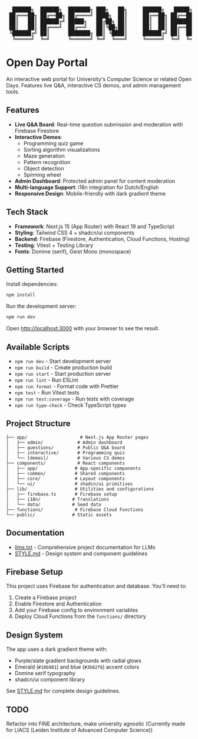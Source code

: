 <div align="center">

<pre>
  ██████╗  ██████╗  ███████╗ ███╗   ██╗     ██████╗   █████╗  ██╗   ██╗
 ██╔═══██╗ ██╔══██╗ ██╔════╝ ████╗  ██║     ██╔══██╗ ██╔══██╗ ╚██╗ ██╔╝
 ██║   ██║ ██████╔╝ █████╗   ██╔██╗ ██║     ██║  ██║ ███████║  ╚████╔╝ 
 ██║   ██║ ██╔═══╝  ██╔══╝   ██║╚██╗██║     ██║  ██║ ██╔══██║   ╚██╔╝  
 ╚██████╔╝ ██║      ███████╗ ██║ ╚████║     ██████╔╝ ██║  ██║    ██║   
  ╚═════╝  ╚═╝      ╚══════╝ ╚═╝  ╚═══╝     ╚═════╝  ╚═╝  ╚═╝    ╚═╝   
</pre>

</div>

# Open Day Portal

An interactive web portal for University's Computer Science or related Open Days. Features live Q&A, interactive CS demos, and admin management tools.

## Features

- **Live Q&A Board**: Real-time question submission and moderation with Firebase Firestore
- **Interactive Demos**:
  - Programming quiz game
  - Sorting algorithm visualizations
  - Maze generation
  - Pattern recognition
  - Object detection
  - Spinning wheel
- **Admin Dashboard**: Protected admin panel for content moderation
- **Multi-language Support**: i18n integration for Dutch/English
- **Responsive Design**: Mobile-friendly with dark gradient theme

## Tech Stack

- **Framework**: Next.js 15 (App Router) with React 19 and TypeScript
- **Styling**: Tailwind CSS 4 + shadcn/ui components
- **Backend**: Firebase (Firestore, Authentication, Cloud Functions, Hosting)
- **Testing**: Vitest + Testing Library
- **Fonts**: Domine (serif), Geist Mono (monospace)

## Getting Started

Install dependencies:

```bash
npm install
```

Run the development server:

```bash
npm run dev
```

Open [http://localhost:3000](http://localhost:3000) with your browser to see the result.

## Available Scripts

- `npm run dev` - Start development server
- `npm run build` - Create production build
- `npm run start` - Start production server
- `npm run lint` - Run ESLint
- `npm run format` - Format code with Prettier
- `npm test` - Run Vitest tests
- `npm run test:coverage` - Run tests with coverage
- `npm run type-check` - Check TypeScript types

## Project Structure

```
├── app/                    # Next.js App Router pages
│   ├── admin/             # Admin dashboard
│   ├── questions/         # Public Q&A board
│   ├── interactive/       # Programming quiz
│   └── [demos]/           # Various CS demos
├── components/            # React components
│   ├── app/              # App-specific components
│   ├── common/           # Shared components
│   ├── core/             # Layout components
│   └── ui/               # shadcn/ui primitives
├── lib/                  # Utilities and configurations
│   ├── firebase.ts       # Firebase setup
│   ├── i18n/            # Translations
│   └── data/            # Seed data
├── functions/            # Firebase Cloud Functions
└── public/              # Static assets
```

## Documentation

- [llms.txt](llms.txt) - Comprehensive project documentation for LLMs
- [STYLE.md](STYLE.md) - Design system and component guidelines

## Firebase Setup

This project uses Firebase for authentication and database. You'll need to:

1. Create a Firebase project
2. Enable Firestore and Authentication
3. Add your Firebase config to environment variables
4. Deploy Cloud Functions from the `functions/` directory

## Design System

The app uses a dark gradient theme with:

- Purple/slate gradient backgrounds with radial glows
- Emerald (`#10b981`) and blue (`#3b82f6`) accent colors
- Domine serif typography
- shadcn/ui component library

See [STYLE.md](STYLE.md) for complete design guidelines.

## TODO

Refactor into FINE architecture, make university agnostic (Currently made for LIACS (Leiden Institute of Advanced Computer Science))
